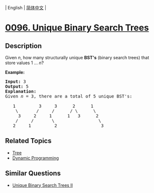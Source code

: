 
| English | [简体中文](README.md) |
# [0096. Unique Binary Search Trees](https://leetcode-cn.com/problems/unique-binary-search-trees/)
## Description
<p>Given <em>n</em>, how many structurally unique <strong>BST&#39;s</strong> (binary search trees) that store values 1 ...&nbsp;<em>n</em>?</p>

<p><strong>Example:</strong></p>

<pre>
<strong>Input:</strong> 3
<strong>Output:</strong> 5
<strong>Explanation:
</strong>Given <em>n</em> = 3, there are a total of 5 unique BST&#39;s:

   1         3     3      2      1
    \       /     /      / \      \
     3     2     1      1   3      2
    /     /       \                 \
   2     1         2                 3
</pre>

## Related Topics
- [Tree](https://leetcode-cn.com/tag/tree)
- [Dynamic Programming](https://leetcode-cn.com/tag/dynamic-programming)
## Similar Questions
- [Unique Binary Search Trees II](../unique-binary-search-trees-ii/README_EN.md)
